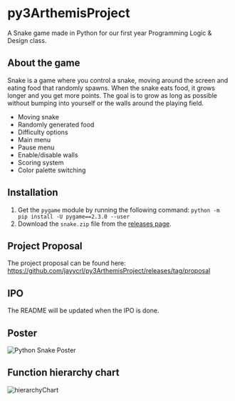 # py3ArthemisProject
A Snake game made in Python for our first year Programming Logic &amp; Design class.

## About the game
Snake is a game where you control a snake, moving around the screen and eating food that randomly spawns. When the snake eats food, it grows longer and you get more points. The goal is to grow as long as possible without bumping into yourself or the walls around the playing field.
- Moving snake
- Randomly generated food
- Difficulty options
- Main menu
- Pause menu
- Enable/disable walls
- Scoring system
- Color palette switching

## Installation
1. Get the `pygame` module by running the following command: `python -m pip install -U pygame==2.3.0 --user`
2. Download the `snake.zip` file from the [releases page](https://github.com/jayycrl/py3ArthemisProject/releases/latest).

## Project Proposal
The project proposal can be found here: https://github.com/jayycrl/py3ArthemisProject/releases/tag/proposal

## IPO
The README will be updated when the IPO is done.

## Poster
![Python Snake Poster](https://user-images.githubusercontent.com/127172433/231917383-f16fee62-04f6-4de3-9db7-7f11590d3051.png)

## 

## Function hierarchy chart
![hierarchyChart](https://user-images.githubusercontent.com/127172433/229117171-cac68e8f-0dd3-4d1e-8f9d-6c29c9bd77d8.png)
